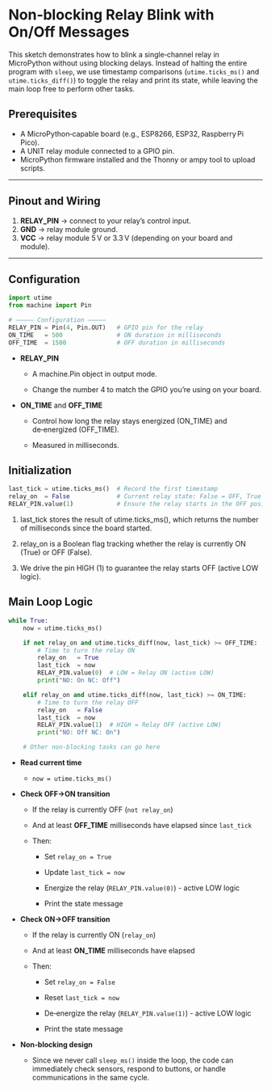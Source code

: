 # Non‑blocking Relay Blink with On/Off Messages

This sketch demonstrates how to blink a single‑channel relay in MicroPython without using blocking delays. Instead of halting the entire program with `sleep`, we use timestamp comparisons (`utime.ticks_ms()` and `utime.ticks_diff()`) to toggle the relay and print its state, while leaving the main loop free to perform other tasks.

## Prerequisites

- A MicroPython‑capable board (e.g., ESP8266, ESP32, Raspberry Pi Pico).  
- A UNIT relay module connected to a GPIO pin.  
- MicroPython firmware installed and the Thonny or ampy tool to upload scripts.

---

## Pinout and Wiring

1. **RELAY_PIN** → connect to your relay’s control input.  
2. **GND** → relay module ground.  
3. **VCC** → relay module 5 V or 3.3 V (depending on your board and module).

---

## Configuration

```python
import utime
from machine import Pin

# ————— Configuration —————
RELAY_PIN = Pin(4, Pin.OUT)   # GPIO pin for the relay
ON_TIME   = 500               # ON duration in milliseconds
OFF_TIME  = 1500              # OFF duration in milliseconds
```

- **RELAY_PIN**

  - A machine.Pin object in output mode.

  - Change the number 4 to match the GPIO you’re using on your board.

- **ON_TIME** and **OFF_TIME**

  - Control how long the relay stays energized (ON_TIME) and de‑energized (OFF_TIME).

  - Measured in milliseconds.

## Initialization

```python
last_tick = utime.ticks_ms()  # Record the first timestamp
relay_on  = False             # Current relay state: False = OFF, True = ON
RELAY_PIN.value(1)            # Ensure the relay starts in the OFF position (active LOW)
```

1. last_tick stores the result of utime.ticks_ms(), which returns the number of milliseconds since the board started.

2. relay_on is a Boolean flag tracking whether the relay is currently ON (True) or OFF (False).

3. We drive the pin HIGH (1) to guarantee the relay starts OFF (active LOW logic).

## Main Loop Logic

```python
while True:
    now = utime.ticks_ms()

    if not relay_on and utime.ticks_diff(now, last_tick) >= OFF_TIME:
        # Time to turn the relay ON
        relay_on   = True
        last_tick  = now
        RELAY_PIN.value(0)  # LOW = Relay ON (active LOW)
        print("NO: On NC: Off")

    elif relay_on and utime.ticks_diff(now, last_tick) >= ON_TIME:
        # Time to turn the relay OFF
        relay_on   = False
        last_tick  = now
        RELAY_PIN.value(1)  # HIGH = Relay OFF (active LOW)
        print("NO: Off NC: On")

    # Other non‑blocking tasks can go here
```

- **Read current time**

  - `now = utime.ticks_ms()`

- **Check OFF→ON transition**

  - If the relay is currently OFF (`not relay_on`)

  - And at least **OFF_TIME** milliseconds have elapsed since `last_tick`

  - Then:

      - Set `relay_on = True`

     - Update `last_tick = now`

     - Energize the relay (`RELAY_PIN.value(0)`) - active LOW logic

     - Print the state message

- **Check ON→OFF transition**

  - If the relay is currently ON (`relay_on`)

  - And at least **ON_TIME** milliseconds have elapsed

  - Then:

    - Set `relay_on = False`

    - Reset `last_tick = now`

    - De‑energize the relay (`RELAY_PIN.value(1)`) - active LOW logic

    - Print the state message

- **Non‑blocking design**

  - Since we never call `sleep_ms()` inside the loop, the code can immediately check sensors, respond to buttons, or handle communications in the same cycle.